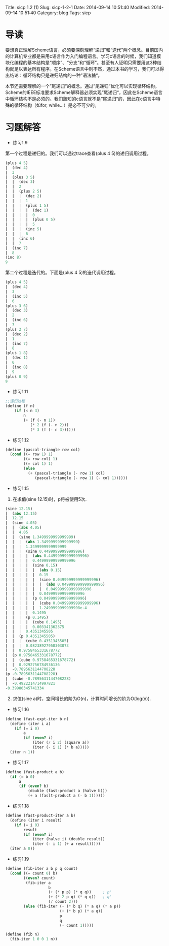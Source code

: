 Title: sicp 1.2 (1)
Slug: sicp-1-2-1
Date: 2014-09-14 10:51:40
Modified: 2014-09-14 10:51:40
Category: blog
Tags: sicp

# 导读

要想真正理解Scheme语言，必须要深刻理解“递归”和“迭代”两个概念。目前国内的计算机专业都是采用c语言作为入门编程语言。学习c语言的时候，我们知道模块化编程的基本结构是“顺序”、“分支”和“循环”。甚至有人证明只需要用这3种结构就足以表达所有程序。在Scheme语言中则不然，通过本书的学习，我们可以得出结论：循环结构只是递归结构的一种”语法糖“。

本节还需要理解的一个”尾递归“的概念。通过”尾递归“优化可以实现循环结构。Scheme的IEEE标准要求Scheme解释器必须实现”尾递归“，因此在Scheme语言中循环结构不是必须的。我们熟知的c语言就不是”尾递归“的，因此在c语言中特殊的循环结构（如for, while...）是必不可少的。

# 习题解答

* 练习1.9

第一个过程是递归的。我们可以通过trace查看(plus 4 5)的递归调用过程。

``` Scheme
(plus 4 5)
|  (dec 4)
|  3
|  (plus 3 5)
|  |  (dec 3)
|  |  2
|  |  (plus 2 5)
|  |  |  (dec 2)
|  |  |  1
|  |  |  (plus 1 5)
|  |  |  |  (dec 1)
|  |  |  |  0
|  |  |  |  (plus 0 5)
|  |  |  |  5
|  |  |  (inc 5)
|  |  |  6
|  |  (inc 6)
|  |  7
|  (inc 7)
|  8
(inc 8)
9
```

第二个过程是迭代的。下面是(plus 4 5)的迭代调用过程。

``` Scheme
(plus 4 5)
|  (dec 4)
|  3
|  (inc 5)
|  6
(plus 3 6)
|  (dec 3)
|  2
|  (inc 6)
|  7
(plus 2 7)
|  (dec 2)
|  1
|  (inc 7)
|  8
(plus 1 8)
|  (dec 1)
|  0
|  (inc 8)
|  9
(plus 0 9)
9
```

* 练习1.11

``` Scheme
;;递归过程
(define (f n)
	(if (< n 3)
		n
		(+ (f (- n 1))
		   (* 2 (f (- n 2)))
		   (* 3 (f (- n 3))))))
```

* 练习1.12

``` Scheme
(define (pascal-triangle row col)
  (cond ((= row 1) 1)
        ((= row col) 1)
        ((= col 1) 1)
        (else
          (+ (pascal-triangle (- row 1) col)
             (pascal-triangle (- row 1) (- col 1))))))
```

* 练习1.15

1. 在求值(sine 12.15)时，p将被使用5次.
``` Scheme
(sine 12.15)
|  (abs 12.15)
|  12.15
|  (sine 4.05)
|  |  (abs 4.05)
|  |  4.05
|  |  (sine 1.3499999999999999)
|  |  |  (abs 1.3499999999999999)
|  |  |  1.3499999999999999
|  |  |  (sine 0.44999999999999996)
|  |  |  |  (abs 0.44999999999999996)
|  |  |  |  0.44999999999999996
|  |  |  |  (sine 0.15)
|  |  |  |  |  (abs 0.15)
|  |  |  |  |  0.15
|  |  |  |  |  (sine 0.049999999999999996)
|  |  |  |  |  |  (abs 0.049999999999999996)
|  |  |  |  |  |  0.049999999999999996
|  |  |  |  |  0.049999999999999996
|  |  |  |  (p 0.049999999999999996)
|  |  |  |  |  (cube 0.049999999999999996)
|  |  |  |  |  1.2499999999999998e-4
|  |  |  |  0.1495
|  |  |  (p 0.1495)
|  |  |  |  (cube 0.1495)
|  |  |  |  0.003341362375
|  |  |  0.4351345505
|  |  (p 0.4351345505)
|  |  |  (cube 0.4351345505)
|  |  |  0.08238927958303073
|  |  0.9758465331678772
|  (p 0.9758465331678772)
|  |  (cube 0.9758465331678772)
|  |  0.9292756784936136
|  -0.7895631144708228
(p -0.7895631144708228)
|  (cube -0.7895631144708228)
|  -0.4922214714997821
-0.39980345741334
```

2. 求值(sine a)时，空间增长的阶为O(n)，计算时间增长的阶为O(log(n)).

* 练习1.16

``` Scheme
(define (fast-expt-iter b n)
  (define (iter i a)
    (if (= i 0)
        a
        (if (even? i)
            (iter (/ i 2) (square a))
            (iter (- i 1) (* b a)))))
  (iter n 1))
```

* 练习1.17

``` Scheme
(define (fast-product a b)
  (if (= b 0)
      a
      (if (even? b)
          (double (fast-product a (halve b)))
          (+ a (faslt-product a (- b 1))))))
```

* 练习1.18

``` Scheme
(define (fast-product-iter a b)
  (define (iter i result)
    (if (= i 0)
        result
        (if (even? i)
            (iter (halve i) (double result))
            (iter (- i 1) (+ a result)))))
  (iter a 0))
```

* 练习1.19

``` Scheme
(define (fib-iter a b p q count)
  (cond ((= count 0) b)
        ((even? count)
         (fib-iter a
                   b
                   (+ (* p p) (* q q))     ; p'
                   (+ (* 2 p q) (* q q))   ; q'
                   (/ count 2)))
        (else (fib-iter (+ (* b q) (* a q) (* a p))
                        (+ (* b p) (* a q))
                        p
                        q
                        (- count 1)))))

(define (fib n)
  (fib-iter 1 0 0 1 n))
```
